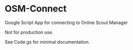 # OSM-Connect
Google Script App for connecting to Online Scout Manager

Not for production use.

See Code.gs for minimal documentation.
